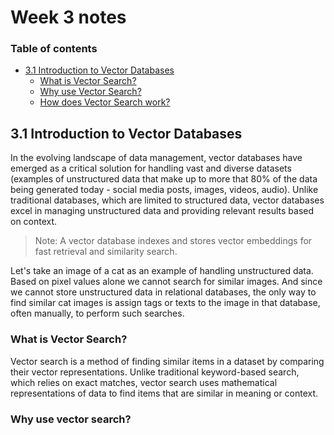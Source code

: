 # Week 3 notes

### Table of contents

- [3.1 Introduction to Vector Databases](#31-introduction-to-vector-databases)
  - [What is Vector Search?]()
  - [Why use Vector Search?]()
  - [How does Vector Search work?]()

## 3.1 Introduction to Vector Databases

In the evolving landscape of data management, vector databases have emerged as a critical solution for handling vast and diverse datasets (examples of unstructured data that make up to more that 80% of the data being generated today - social media posts, images, videos, audio). Unlike traditional databases, which are limited to structured data, vector databases excel in managing unstructured data and providing relevant results based on context.

> Note: A vector database indexes and stores vector embeddings for fast retrieval and similarity search.

Let's take an image of a cat as an example of handling unstructured data. Based on pixel values alone we cannot search for similar images. And since we cannot store unstructured data in relational databases, the only way to find similar cat images is assign tags or texts to the image in that database, often manually, to perform such searches.

### What is Vector Search?

Vector search is a method of finding similar items in a dataset by comparing their vector representations. Unlike traditional keyword-based search, which relies on exact matches, vector search uses mathematical representations of data to find items that are similar in meaning or context.

### Why use vector search?
